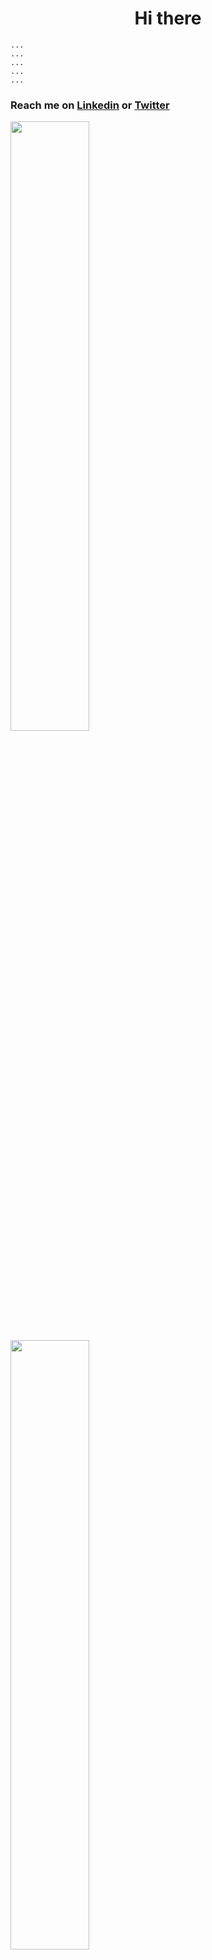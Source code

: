 <h1 align="center"> Hi there  </h1>

```
...
...
...
...
...
```

### Reach me on **[Linkedin](https://www.linkedin.com/in/nicolas-vycas-nery/)** or **[Twitter](https://twitter.com/NicolasVycas)**
<div>
<img 
    src="https://github-readme-stats.vercel.app/api/?username=tomast1337&count_private=true&theme=highcontrast&showicons=true&include_all_commits=true&hide_border=true"
    width="50%"
    align="left"
    >
<img
    src="https://github-readme-stats.vercel.app/api/top-langs/?username=tomast1337&layout=compact&theme=highcontrast&langs_count=10&hide_border=true"
    width="50%"
    align="left"
     >
</div>
    
<div>
<img align="right" width="50%" src="https://c.tenor.com/41I-iMyClCgAAAAd/programmer-programming.gif"/>
<img align="left" width="50%" src="https://c.tenor.com/SSmsC4MNKcgAAAAC/cities-skylines-our-love.gif"/>


<img align="right" width="50%" src="https://c.tenor.com/PMFLSzUKY30AAAAd/merge-merge-conflict.gif"/>
<img align="left" width="50%" src="https://media.giphy.com/media/l2JJDSSj0SA1OYP4s/giphy.gif"/>


<img align="right" width="50%" src="https://c.tenor.com/t93Hv4Qp7WcAAAAC/skeleton.gif"/>
<img align="left" width="50%" src="https://media.giphy.com/media/SX113p6nq1MthjwsSJ/giphy-downsized-large.gif"/>


<img align="right" width="50%" src="https://c.tenor.com/5lOwdfx7pDcAAAAS/halflife-dance.gif"/>
<img align="left" width="50%" src="https://c.tenor.com/AMtZzTuaZJIAAAAC/phoon-csgo.gif"/>


<img align="right" width="50%" src="https://c.tenor.com/PluWlPF6aikAAAAd/linux-kali-linux.gif"/>
<img align="left" width="50%" src="https://c.tenor.com/Oc72kk6SFJIAAAAC/devil-smile.gif"/>


<img align="right" width="50%" src="https://c.tenor.com/9Xzbb_QFk_EAAAAC/russia-yummy.gif"/>
<img align="left" width="50%" src="https://c.tenor.com/LnwhlzRVxMYAAAAC/wreck-it-ralph-glitch.gif"/>


<img align="right" width="50%" src="https://c.tenor.com/vKctrvaXe74AAAAd/comunism.gif"/>
<img align="left" width="50%" src="https://c.tenor.com/pY8mYFr1YUMAAAAC/skeleton.gif"/>


<img align="right" width="50%" src="https://c.tenor.com/az6DJhwwMPcAAAAM/kids-next-door-knd.gif"/>
<img align="left" width="50%" src="https://c.tenor.com/oPYSDKdi8rsAAAAd/corrupt-datamosh.gif"/>


<img align="right" width="50%" src="https://c.tenor.com/pvtLWG1BH6oAAAAC/dancing-skeleton-skeleton-dancing.gif"/>
<img align="left" width="50%" src="https://c.tenor.com/MdkTAaFGhRUAAAAd/cat-standing.gif"/>


<img align="right" width="50%" src="https://c.tenor.com/QPH1n5tNvrYAAAAC/thumbs-up-wwe.gif"/>
<img align="left" width="50%" src="https://media.giphy.com/media/hpQZfLj1eZIwB8BLCt/giphy-downsized-large.gif"/>


<img align="right" width="50%" src="https://media.giphy.com/media/hU8zl0Je75fvOeq2rS/giphy-downsized-large.gif"/>
<img align="left" width="50%" src="https://c.tenor.com/CtdmjqENwtcAAAAd/python-programming.gif"/>


<img align="right" width="50%" src="https://c.tenor.com/_3z8tJh5XpQAAAAd/factorio-we-do-a-little.gif"/>
<img align="left" width="50%" src="https://media.giphy.com/media/RbaIbvRHON9kc/giphy.gif"/>


<img align="right" width="50%" src="https://c.tenor.com/Vk3eHZgEG_YAAAAd/wizard-magic.gif"/>
<img align="left" width="50%" src="https://c.tenor.com/de0bZ3D7n3kAAAAC/glitch-cuddle.gif"/>


<img align="right" width="50%" src="https://c.tenor.com/NN9_wWaCxx8AAAAi/mysql.gif"/>
<img align="left" width="50%" src="https://c.tenor.com/wzg6hjn71uMAAAAC/meh-monday.gif"/>


<img align="right" width="50%" src="https://c.tenor.com/6deljAemwSoAAAAC/java-script.gif"/>
<img align="left" width="50%" src="https://c.tenor.com/0OP24La-oXMAAAAC/devil-satan.gif"/>


<img align="right" width="50%" src="https://c.tenor.com/fGhQ_tsP2uEAAAAd/giga-chad.gif"/>
<img align="left" width="50%" src="https://c.tenor.com/y5VpUxyw6fwAAAAd/amd-intel.gif"/>


<img align="right" width="50%" src="https://media.giphy.com/media/l41lMJNpo5w5bEf1S/giphy.gif"/>
<img align="left" width="50%" src="https://media.giphy.com/media/l41lNuGy4irk85vgc/giphy.gif"/>


<img align="right" width="50%" src="https://c.tenor.com/IznMFkvtfIQAAAAC/satisfactory-clapping.gif"/>
<img align="left" width="50%" src="https://c.tenor.com/S7trhxQFHLAAAAAC/hi-penguin-starbound.gif"/>


<img align="right" width="50%" src="https://c.tenor.com/z3Vqx6hmE5QAAAAC/whale-docker.gif"/>
<img align="left" width="50%" src="https://c.tenor.com/JMBuILj3etEAAAAC/black-magic-to-get-love-back.gif"/>


<img align="right" width="50%" src="https://c.tenor.com/bQCHJwgCNuMAAAAS/kitten-cat.gif"/>
<img align="left" width="50%" src="https://c.tenor.com/1DZ525bh7u4AAAAd/ashswag-ashswagg.gif"/>


<img align="right" width="50%" src="https://c.tenor.com/SVJss_X_23MAAAAd/send-help-factorio.gif"/>
<img align="left" width="50%" src="https://c.tenor.com/wP9svZId2dcAAAAC/csgo-lmao.gif"/>


<img align="right" width="50%" src="https://media.giphy.com/media/3o85xnRrpRBP5Acut2/giphy.gif"/>
<img align="left" width="50%" src="https://c.tenor.com/0pg9Xfw36SMAAAAi/quake-quake-guy.gif"/>


<img align="right" width="50%" src="https://c.tenor.com/1VQ5E2erdEcAAAAd/death-grips.gif"/>
<img align="left" width="50%" src="https://c.tenor.com/y2JXkY1pXkwAAAAd/cat-computer.gif"/>


<img align="right" width="50%" src="https://media.giphy.com/media/tN7Hd0Ih0QBG0/giphy.gif"/>
<img align="left" width="50%" src="https://c.tenor.com/GEqe9OoB2skAAAAC/rtx-gpu.gif"/>


<img align="right" width="50%" src="https://media4.giphy.com/media/4N5ddOOJJ7gtKTgNac/giphy.gif"/>
<img align="left" width="50%" src="https://c.tenor.com/6plWJaG3IDUAAAAd/we-do-a-little-trolling.gif"/>


<img align="right" width="50%" src="https://c.tenor.com/Qv7QutLH8oUAAAAC/richard-stallman-stallman.gif"/>
<img align="left" width="50%" src="https://media.giphy.com/media/PDHMkTp8dbV9onH1Ck/giphy.gif"/>


<img align="right" width="50%" src="https://c.tenor.com/KVdhdYLxRBsAAAAd/nikocado.gif"/>
<img align="left" width="50%" src="https://c.tenor.com/Gr6yNiiReD8AAAAd/quake-grunt.gif"/>


<img align="right" width="50%" src="https://c.tenor.com/2x6aLHHOUGcAAAAC/programming-windows-forms.gif"/>
<img align="left" width="50%" src="https://c.tenor.com/yhUkQ85oxDsAAAAd/cachorro-brasil.gif"/>


<img align="right" width="50%" src="https://c.tenor.com/mCiM7CmGGI4AAAAC/naruto.gif"/>
<img align="left" width="50%" src="https://c.tenor.com/gTg8ZSZMR6YAAAAC/scaler-create-impact.gif"/>


<img align="right" width="50%" src="https://media.giphy.com/media/MobMVcp5cA7Ys/giphy.gif"/>
<img align="left" width="50%" src="https://media.giphy.com/media/gC7l2rYscSQ0w/giphy.gif"/>


<img align="right" width="50%" src="https://media.giphy.com/media/3o85xA8EitYjGGbn3y/giphy.gif"/>
<img align="left" width="50%" src="https://c.tenor.com/dUQDEo5YvpMAAAAi/sweetragers-dog.gif"/>


<img align="right" width="50%" src="https://media.giphy.com/media/xm2lRjZ2WMvN6/giphy.gif"/>
<img align="left" width="50%" src="https://c.tenor.com/3DZWdm65UnAAAAAC/portal2-infitinte-loop.gif"/>


<img align="right" width="50%" src="https://c.tenor.com/oFdmrLptnIcAAAAC/were-sorry-to-inform-you-that-big-chungus-has-passed-away-troll-face.gif"/>
<img align="left" width="50%" src="https://c.tenor.com/BhrMDVB-MG8AAAAd/death-grips-mc-ride.gif"/>


<img align="right" width="50%" src="https://c.tenor.com/qN0wGnkjFPMAAAAC/halflife-dance.gif"/>
<img align="left" width="50%" src="https://c.tenor.com/y4rAcGcOM28AAAAC/caveira-skeleton.gif"/>


<img align="right" width="50%" src="https://c.tenor.com/ZmeOX7hgUfUAAAAd/reactjs-nextjs.gif"/>
<img align="left" width="50%" src="https://media.giphy.com/media/ROBoS4oSo2Fnq/giphy.gif"/>


<img align="right" width="50%" src="https://c.tenor.com/rh87gPA5SfUAAAAd/kotlin-java.gif"/>
<img align="left" width="50%" src="https://c.tenor.com/Msoe1K-z3ncAAAAC/spongebob-squarepants-strong.gif"/>


<img align="right" width="50%" src="https://c.tenor.com/yPTb4CQcumsAAAAC/xd-meme.gif"/>
<img align="left" width="50%" src="https://c.tenor.com/2PwOrrOtcUQAAAAd/satisfactory-this-could-be-us-but-you-playing.gif"/>


<img align="right" width="50%" src="https://c.tenor.com/qb2bsVxmgXUAAAAC/100gecs-dylanbrady.gif"/>
<img align="left" width="50%" src="https://c.tenor.com/gI1CoSP-3R8AAAAd/front.gif"/>


<img align="right" width="50%" src="https://c.tenor.com/GEP7e6U2uqgAAAAC/spongebob-happy.gif"/>
<img align="left" width="50%" src="https://c.tenor.com/oe4StDDhhlEAAAAd/fucking-werewolf-asso-band.gif"/>


<img align="right" width="50%" src="https://c.tenor.com/n6KkQ8NdSCEAAAAC/the-grim.gif"/>
<img align="left" width="50%" src="https://media.giphy.com/media/5wWf7GKTWtUS6uvkf2U/giphy.gif"/>


<img align="right" width="50%" src="https://c.tenor.com/Kqh--cqlUK4AAAAd/wave-waving.gif"/>
<img align="left" width="50%" src="https://c.tenor.com/xXhFF7JrduMAAAAd/terraria-pigs.gif"/>


<img align="right" width="50%" src="https://c.tenor.com/YM74HxjzuJwAAAAC/spongebob-cry.gif"/>
<img align="left" width="50%" src="https://c.tenor.com/iU55dlYdq5kAAAAd/linux-you-proprietary-bitch.gif"/>


<img align="right" width="50%" src="https://c.tenor.com/nkFBGKSoTf0AAAAi/lego-lego-star-wars.gif"/>
<img align="left" width="50%" src="https://c.tenor.com/fiarhIxtD74AAAAd/postal-petition.gif"/>


<img align="right" width="50%" src="https://c.tenor.com/r2imKc62Y80AAAAd/crystal-castles-bobux.gif"/>
<img align="left" width="50%" src="https://c.tenor.com/GOmdYqT_dDoAAAAi/madden-school-modrew-gnu.gif"/>


<img align="right" width="50%" src="https://c.tenor.com/azZCJ2YpsGgAAAAi/programming.gif"/>
<img align="left" width="50%" src="https://c.tenor.com/rWBq-Ydij4IAAAAC/spongebob-breath-in.gif"/>


<img align="right" width="50%" src="https://c.tenor.com/soWJduUFlq8AAAAd/back-end-sushi.gif"/>
<img align="left" width="50%" src="https://media.giphy.com/media/TiW6SYEYSTdvy/giphy.gif"/>


<img align="right" width="50%" src="https://media.giphy.com/media/kWhqJLsGxwtLQI6nFG/giphy.gif"/>
<img align="left" width="50%" src="https://c.tenor.com/GBdIH5sL4XQAAAAC/the-rock-rock.gif"/>


<img align="right" width="50%" src="https://c.tenor.com/zR7DSqJTks0AAAAi/linux-tux.gif"/>
<img align="left" width="50%" src="https://c.tenor.com/K9Ws6_YNdaAAAAAM/omg-reaper-skull-goth-cute-scythe-death-bashful-blushing.gif"/>


<img align="right" width="50%" src="https://c.tenor.com/-cPvuijbvekAAAAC/you-monster-portal.gif"/>
<img align="left" width="50%" src="https://media.giphy.com/media/5l5iFmq52kwXK0FJQ9/giphy.gif"/>


<img align="right" width="50%" src="https://c.tenor.com/_7r8RXryt3QAAAAC/python-powered.gif"/>
<img align="left" width="50%" src="https://media.giphy.com/media/l0JMrPWRQkTeg3jjO/giphy.gif"/>


<img align="right" width="50%" src="https://c.tenor.com/MGyEsNOcVhoAAAAM/half-life-big-chungus.gif"/>
<img align="left" width="50%" src="https://media.giphy.com/media/d09xZLj1wgWuQ/giphy.gif"/>


<img align="right" width="50%" src="https://c.tenor.com/oB3o62J9hjkAAAAC/dancing-ferris.gif"/>
<img align="left" width="50%" src="https://c.tenor.com/rCPHjKVFtegAAAAC/13.gif"/>


<img align="right" width="50%" src="https://c.tenor.com/ihEIlToAUZYAAAAd/linux-chad.gif"/>
<img align="left" width="50%" src="https://c.tenor.com/lOOrRXcfdz4AAAAC/games-half-life.gif"/>


<img align="right" width="50%" src="https://c.tenor.com/nYlL2gmHSbkAAAAC/penguins-of-madagascar-rico.gif"/>
<img align="left" width="50%" src="https://c.tenor.com/_6_KkSyJqsEAAAAC/lenny-face-spongebob-spongebob.gif"/>


<img align="right" width="50%" src="https://c.tenor.com/5Wt_oov5eJYAAAAC/stallman-meme-extreme.gif"/>
<img align="left" width="50%" src="https://c.tenor.com/eJZbFUQUMzEAAAAC/nosql-power-rangers.gif"/>


<img align="right" width="50%" src="https://c.tenor.com/xBJeAnCdsFwAAAAC/getting-stronger.gif"/>
<img align="left" width="50%" src="https://c.tenor.com/Phv4uQit9xUAAAAC/get-real-counter-strike.gif"/>


<img align="right" width="50%" src="https://c.tenor.com/K5_CXjOpAmIAAAAC/good-morning.gif"/>
<img align="left" width="50%" src="https://c.tenor.com/Hhf0rlngqqsAAAAd/pain.gif"/>


<img align="right" width="50%" src="https://c.tenor.com/QcrcBpXx3qYAAAAC/boy-kid.gif"/>
<img align="left" width="50%" src="https://c.tenor.com/Ff0VRngr3tgAAAAC/spongebob-nickelodeon.gif"/>


<img align="right" width="50%" src="https://c.tenor.com/NYrgLNGuy7YAAAAC/the-c-programming-language-uncle-dane.gif"/>
<img align="left" width="50%" src="https://c.tenor.com/VpjodGNf61AAAAAi/gta-gta-turk.gif"/>


<img align="right" width="50%" src="https://c.tenor.com/N9p6m411EBkAAAAd/lol-sus.gif"/>
<img align="left" width="50%" src="https://media.giphy.com/media/C2TaGZ121zllu/giphy.gif"/>


<img align="right" width="50%" src="https://c.tenor.com/lb5IqGp_7EMAAAAC/trollfacelmaaaao.gif"/>
<img align="left" width="50%" src="https://c.tenor.com/uja3GYK7zGoAAAAC/grimadveturesofbillyandmandy-destroyusall.gif"/>


<img align="right" width="50%" src="https://c.tenor.com/wz24kdz6aU8AAAAC/bateman-patrick-bateman.gif"/>
<img align="left" width="50%" src="https://media.giphy.com/media/TNYfrTslqLuqQ/giphy.gif"/>


<img align="right" width="50%" src="https://c.tenor.com/OQYGwEOu4pkAAAAC/titanfall.gif"/>
<img align="left" width="50%" src="https://c.tenor.com/qgcd6QFvyYgAAAAC/quake-quake-champions.gif"/>


<img align="right" width="50%" src="https://media.giphy.com/media/l6JPvw93tlqI7xRPYC/giphy-downsized-large.gif"/>
<img align="left" width="50%" src="https://media.giphy.com/media/SPM7wUAAPZBtA0YO3M/giphy.gif"/>


<img align="right" width="50%" src="https://c.tenor.com/PCC19RJ1deYAAAAC/thumbs-up-nice.gif"/>
<img align="left" width="50%" src="https://c.tenor.com/vIo147-tQ1YAAAAC/gmod-spin.gif"/>


<img align="right" width="50%" src="https://c.tenor.com/6-m72eKu6Q8AAAAi/rayman-rayman-legends.gif"/>
<img align="left" width="50%" src="https://c.tenor.com/qXsgPu0UMHEAAAAC/xd-programming.gif"/>


<img align="right" width="50%" src="https://c.tenor.com/rLA7xiMQIRkAAAAd/xd-fani.gif"/>
<img align="left" width="50%" src="https://media.giphy.com/media/sgVb9gX9DpYEo/giphy.gif"/>


<img align="right" width="50%" src="https://c.tenor.com/cARXPXUPT0EAAAAM/666-satan.gif"/>
<img align="left" width="50%" src="https://c.tenor.com/HFdN8j-IG_kAAAAC/vault-boy.gif"/>


<img align="right" width="50%" src="https://c.tenor.com/pc8nVQsN58oAAAAC/courage-the-cowardly-dog-cartoon.gif"/>
<img align="left" width="50%" src="https://c.tenor.com/t-dTnCU-wDwAAAAC/death-grips.gif"/>


<img align="right" width="50%" src="https://media.giphy.com/media/2SYpZ92iLQsF6QZl5u/giphy.gif"/>
<img align="left" width="50%" src="https://c.tenor.com/57w9du3NrV0AAAAd/css-html.gif"/>


<img align="right" width="50%" src="https://c.tenor.com/1ShMjdu3NkcAAAAd/bfur-bhop.gif"/>
<img align="left" width="50%" src="https://c.tenor.com/rr-rMUcq7T8AAAAS/666.gif"/>


<img align="right" width="50%" src="https://c.tenor.com/CERtaLqUv54AAAAC/going-postal-postal-dude.gif"/>
<img align="left" width="50%" src="https://c.tenor.com/TIoD6CzS1SQAAAAC/nvidia-nvidia-gif.gif"/>


<img align="right" width="50%" src="https://c.tenor.com/yKeLDySt2FsAAAAC/minion-woohoo.gif"/>
<img align="left" width="50%" src="https://c.tenor.com/3iFiGqYEtvMAAAAd/git-code.gif"/>


<img align="right" width="50%" src="https://c.tenor.com/2dnjY8P6eJQAAAAd/java-script-metal-gear-rising.gif"/>
<img align="left" width="50%" src="https://c.tenor.com/Jz4gS-SqE-oAAAAd/roller-coaster-tycoon-rct.gif"/>


<img align="right" width="50%" src="https://c.tenor.com/nmG1ZOuMsAUAAAAd/linux-meme.gif"/>
<img align="left" width="50%" src="https://c.tenor.com/2BE4nFmVwDIAAAAC/linux-linux-users.gif"/>


<img align="right" width="50%" src="https://c.tenor.com/IVCnKbtTeRQAAAAC/programming-computer.gif"/>
<img align="left" width="50%" src="https://c.tenor.com/-CfhczC_cREAAAAC/angai313-spongebob-sad.gif"/>


<img align="right" width="50%" src="https://c.tenor.com/P-brVOL7poAAAAAM/ours-communism.gif"/>
<img align="left" width="50%" src="https://c.tenor.com/1QrXmTJBvT8AAAAd/linux-linux-meme.gif"/>


<img align="right" width="50%" src="https://c.tenor.com/CYvlGxL0i2IAAAAC/sepples-cpp.gif"/>
<img align="left" width="50%" src="https://c.tenor.com/KA4Tw6eBoFQAAAAd/vinesauce-meat-worm-earthworm-squish.gif"/>


<img align="right" width="50%" src="https://media2.giphy.com/media/JIX9t2j0ZTN9S/giphy.gif"/>
<img align="left" width="50%" src="https://media.giphy.com/media/NsvO06o6y29Hy/giphy.gif"/>


<img align="right" width="50%" src="https://c.tenor.com/GKf2JmJTrv0AAAAC/javascript-hadouken.gif"/>
<img align="left" width="50%" src="https://c.tenor.com/3VSWB_GIkqwAAAAd/wololo-age-of-empires.gif"/>


<img align="right" width="50%" src="https://c.tenor.com/dyjbZoINqZUAAAAC/cat-funny.gif"/>
<img align="left" width="50%" src="https://c.tenor.com/Dre7KvcBj-wAAAAC/skull.gif"/>


<img align="right" width="50%" src="https://c.tenor.com/ZDdqD2J3pCwAAAAC/devil-laughing.gif"/>
<img align="left" width="50%" src="https://c.tenor.com/uLsTFuk_GUAAAAAd/zombie-pollo.gif"/>


<img align="right" width="50%" src="https://c.tenor.com/MCpa18pw6QcAAAAC/arch-linux-arch.gif"/>
<img align="left" width="50%" src="https://c.tenor.com/nXBfDiPCZ0EAAAAC/glitch-cosby.gif"/>


<img align="right" width="50%" src="https://c.tenor.com/3XjjKTKwxFIAAAAC/trollface-real-trollface.gif"/>
<img align="left" width="50%" src="https://c.tenor.com/HXBMXYbjF6QAAAAd/wizard-magic.gif"/>


<img align="right" width="50%" src="https://media.giphy.com/media/La3G8N3tn4nzW/giphy.gif"/>
<img align="left" width="50%" src="https://c.tenor.com/MNMJnrnl3SUAAAAd/black-mesa-rocket-jump.gif"/>


<img align="right" width="50%" src="https://c.tenor.com/j348QScVAGIAAAAC/martinez-ctrlc-ctrlv-save-the-pesh.gif"/>
<img align="left" width="50%" src="https://c.tenor.com/y1zZaS0KYDwAAAAM/rollercoaster-rollercoaster-tycoon.gif"/>


<img align="right" width="50%" src="https://c.tenor.com/nLSPDXcShSUAAAAd/bhop-bomb.gif"/>
<img align="left" width="50%" src="https://c.tenor.com/idtpbzibaTQAAAAC/we-do-a-little-trolling.gif"/>


<img align="right" width="50%" src="https://c.tenor.com/xHErfSBH1hEAAAAi/spyro-the-dragon-purple-dragon.gif"/>
<img align="left" width="50%" src="https://c.tenor.com/uYP_Nkq8VPsAAAAd/coding-hello-world.gif"/>


<img align="right" width="50%" src="https://c.tenor.com/ITctI_ZpHIoAAAAd/brain-linux.gif"/>
<img align="left" width="50%" src="https://c.tenor.com/_nhL5haCPswAAAAi/spyro-the-dragon-purple-dragon.gif"/>


<img align="right" width="50%" src="https://c.tenor.com/PNQ0s0TQAaIAAAAd/black-mesa-military.gif"/>
<img align="left" width="50%" src="https://c.tenor.com/LwfnBuEFvkIAAAAd/death-grips-death-grips-is-online.gif"/>


<img align="right" width="50%" src="https://c.tenor.com/5jx0ZD6U1ZIAAAAC/keyboard-computer.gif"/>
<img align="left" width="50%" src="https://c.tenor.com/isd5gkkjbzQAAAAC/pollo-de-minecraft.gif"/>


<img align="right" width="50%" src="https://c.tenor.com/_DOBjnGspYAAAAAC/code-coding.gif"/>
<img align="left" width="50%" src="https://c.tenor.com/j3kC6Ko96NwAAAAC/converted-alarm.gif"/>


<img align="right" width="50%" src="https://c.tenor.com/j6_6aCVEztQAAAAi/skeletons-two-dancing-skeletons.gif"/>
<img align="left" width="50%" src="https://c.tenor.com/fdkOGtKlgngAAAAM/intel-dead-inside.gif"/>


<img align="right" width="50%" src="https://media.giphy.com/media/j0eCtu80OEzbIft6C6/giphy-downsized-large.gif"/>
<img align="left" width="50%" src="https://c.tenor.com/l0muoY71-zQAAAAC/minion-but.gif"/>


<img align="right" width="50%" src="https://c.tenor.com/jrfWyukiPgQAAAAd/ear-loop.gif"/>
<img align="left" width="50%" src="https://c.tenor.com/5D_XxFIPmoMAAAAC/forest-gump.gif"/>


<img align="right" width="50%" src="https://c.tenor.com/KTzB7c89AxUAAAAi/the-sims-plumbob.gif"/>
<img align="left" width="50%" src="https://media.giphy.com/media/3o6vXQIj1UkV8FZ7VK/giphy-downsized-large.gif"/>
</div>
